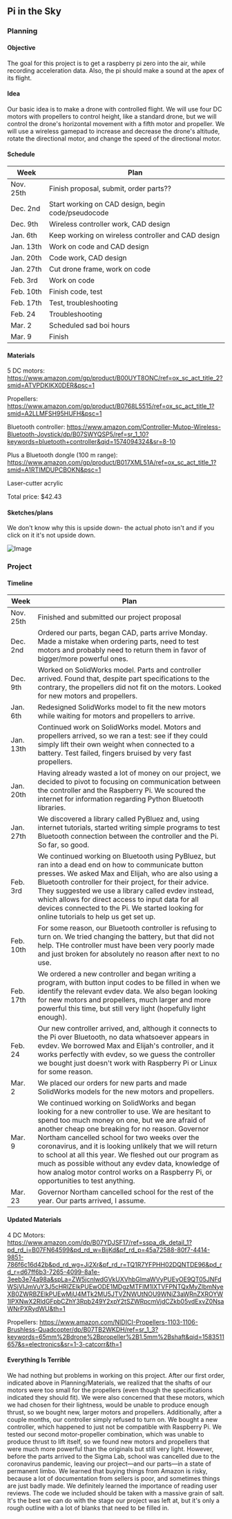 ## Pi in the Sky

### Planning

#### Objective

The goal for this project is to get a raspberry pi zero into the air, while recording acceleration data. Also, the pi should make a sound at the apex of its flight. 

#### Idea 

Our basic idea is to make a drone with controlled flight. We will use four DC motors with propellers to control height, like a standard drone, but we will control the drone's horizontal movement with a fifth motor and propeller. We will use a wireless gamepad to increase and decrease the drone's altitude, rotate the directional motor, and change the speed of the directional motor.

#### Schedule

| Week  | Plan |
| ------------- | ------------- |
| Nov. 25th  | Finish proposal, submit, order parts?? |
| Dec. 2nd | Start working on CAD design, begin code/pseudocode |
| Dec. 9th | Wireless controller work, CAD design |
| Jan. 6th | Keep working on wireless controller and CAD design |
| Jan. 13th | Work on code and CAD design |
| Jan. 20th | Code work, CAD design |
| Jan. 27th | Cut drone frame, work on code |
| Feb. 3rd | Work on code |
| Feb. 10th | Finish code, test |
| Feb. 17th | Test, troubleshooting |
| Feb. 24 | Troubleshooting |
| Mar. 2 | Scheduled sad boi hours |
| Mar. 9 | Finish |

#### Materials

5 DC motors:
https://www.amazon.com/gp/product/B00UYT8ONC/ref=ox_sc_act_title_2?smid=ATVPDKIKX0DER&psc=1

Propellers:
https://www.amazon.com/gp/product/B0768L5515/ref=ox_sc_act_title_1?smid=A2LLMFSH95HUFH&psc=1

Bluetooth controller:
https://www.amazon.com/Controller-Mutop-Wireless-Bluetooth-Joystick/dp/B07SWYQSP5/ref=sr_1_10?keywords=bluetooth+controller&qid=1574094324&sr=8-10

Plus a Bluetooth dongle (100 m range):
https://www.amazon.com/gp/product/B017XML51A/ref=ox_sc_act_title_1?smid=A1RTIMDUPCBOKN&psc=1

Laser-cutter acrylic

Total price: $42.43

#### Sketches/plans

We don't know why this is upside down- the actual photo isn't and if you click on it it's not upside down.

![Image](https://user-images.githubusercontent.com/54591964/69558690-a65ea700-0f76-11ea-8940-c00c1edf29f5.jpg)

### Project

#### Timeline
| Week | Plan |
| ------------- | ------------- |
| Nov. 25th  | Finished and submitted our project proposal |
| Dec. 2nd | Ordered our parts, began CAD, parts arrive Monday. Made a mistake when ordering parts, need to test motors and probably need to return them in favor of bigger/more powerful ones. |
| Dec. 9th | Worked on SolidWorks model. Parts and controller arrived. Found that, despite part specifications to the contrary, the propellers did not fit on the motors. Looked for new motors and propellers. |
| Jan. 6th | Redesigned SolidWorks model to fit the new motors while waiting for motors and propellers to arrive. |
| Jan. 13th | Continued work on SolidWorks model. Motors and propellers arrived, so we ran a test: see if they could simply lift their own weight when connected to a battery. Test failed, fingers bruised by very fast propellers. |
| Jan. 20th | Having already wasted a lot of money on our project, we decided to pivot to focusing on communication between the controller and the Raspberry Pi. We scoured the internet for information regarding Python Bluetooth libraries. |
| Jan. 27th | We discovered a library called PyBluez and, using internet tutorials, started writing simple programs to test Bluetooth connection between the controller and the Pi. So far, so good. |
| Feb. 3rd | We continued working on Bluetooth using PyBluez, but ran into a dead end on how to communicate button presses. We asked Max and Elijah, who are also using a Bluetooth controller for their project, for their advice. They suggested we use a library called evdev instead, which allows for direct access to input data for all devices connected to the Pi. We started looking for online tutorials to help us get set up. |
| Feb. 10th | For some reason, our Bluetooth controller is refusing to turn on. We tried changing the battery, but that did not help. THe controller must have been very poorly made and just broken for absolutely no reason after next to no use. |
| Feb. 17th | We ordered a new controller and began writing a program, with button input codes to be filled in when we identify the relevant evdev data. We also began looking for new motors and propellers, much larger and more powerful this time, but still very light (hopefully light enough). |
| Feb. 24 | Our new controller arrived, and, although it connects to the Pi over Bluetooth, no data whatsoever appears in evdev. We borrowed Max and Elijah's controller, and it works perfectly with evdev, so we guess the controller we bought just doesn't work with Raspberry Pi or Linux for some reason. |
| Mar. 2 | We placed our orders for new parts and made SolidWorks models for the new motors and propellers. |
| Mar. 9 | We continued working on SolidWorks and began looking for a new controller to use. We are hesitant to spend too much money on one, but we are afraid of another cheap one breaking for no reason. Governor Northam cancelled school for two weeks over the coronavirus, and it is looking unlikely that we will return to school at all this year. We fleshed out our program as much as possible without any evdev data, knowledge of how analog motor control works on a Raspberry Pi, or opportunities to test anything. |
| Mar. 23 | Governor Northam cancelled school for the rest of the year. Our parts arrived, I assume. |

#### Updated Materials

4 DC Motors:
https://www.amazon.com/dp/B07YDJSF17/ref=sspa_dk_detail_1?pd_rd_i=B07FN64599&pd_rd_w=BijKd&pf_rd_p=45a72588-80f7-4414-9851-786f6c16d42b&pd_rd_wg=Ji2Xr&pf_rd_r=TQ1R7YFPHH02DQNTDE96&pd_rd_r=d67ff6b3-7265-4099-8a1e-3eeb3e74a98a&spLa=ZW5jcnlwdGVkUXVhbGlmaWVyPUEyOE9QT05JNFdWSjVIJmVuY3J5cHRlZElkPUEwODE1MDgzMTFIM1lXTVFPNTQxMyZlbmNyeXB0ZWRBZElkPUEwMjU4MTk2MU5JTVZNWUtNOU9WNiZ3aWRnZXROYW1lPXNwX2RldGFpbCZhY3Rpb249Y2xpY2tSZWRpcmVjdCZkb05vdExvZ0NsaWNrPXRydWU&th=1

Propellers:
https://www.amazon.com/NIDICI-Propellers-1103-1106-Brushless-Quadcopter/dp/B07TB2WKDH/ref=sr_1_3?keywords=65mm%2Bdrone%2Bpropeller%2B1.5mm%2Bshaft&qid=1583511657&s=electronics&sr=1-3-catcorr&th=1

#### Everything Is Terrible
We had nothing but problems in working on this project. After our first order, indicated above in Planning/Materials, we realized that the shafts of our motors were too small for the propellers (even though the specifications indicated they should fit). We were also concerned that these motors, which we had chosen for their lightness, would be unable to produce enough thrust, so we bought new, larger motors and propellers. Additionally, after a couple months, our controller simply refused to turn on. We bought a new controller, which happened to just not be compatible with Raspberry Pi.
We tested our second motor-propeller combination, which was unable to produce thrust to lift itself, so we found new motors and propellers that were much more powerful than the originals but still very light. However, before the parts arrived to the Sigma Lab, school was cancelled due to the coronavirus pandemic, leaving our project—and our parts—in a state of permanent limbo.
We learned that buying things from Amazon is risky, because a lot of documentation from sellers is poor, and sometimes things are just badly made. We definitely learned the importance of reading user reviews.
The code we included should be taken with a massive grain of salt. It's the best we can do with the stage our project was left at, but it's only a rough outline with a lot of blanks that need to be filled in.
